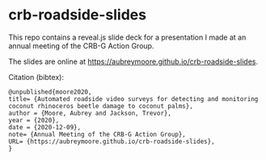 # crb-roadside-slides

This repo contains a reveal.js slide deck for a presentation I made at an annual meeting of the CRB-G Action Group.

The slides are online at https://aubreymoore.github.io/crb-roadside-slides.

Citation (bibtex):
```
@unpublished{moore2020,
title= {Automated roadside video surveys for detecting and monitoring coconut rhinoceros beetle damage to coconut palms},
author = {Moore, Aubrey and Jackson, Trevor},
year = {2020},
date = {2020-12-09},
note= {Annual Meeting of the CRB-G Action Group},
URL= {https://aubreymoore.github.io/crb-roadside-slides},
}
```
